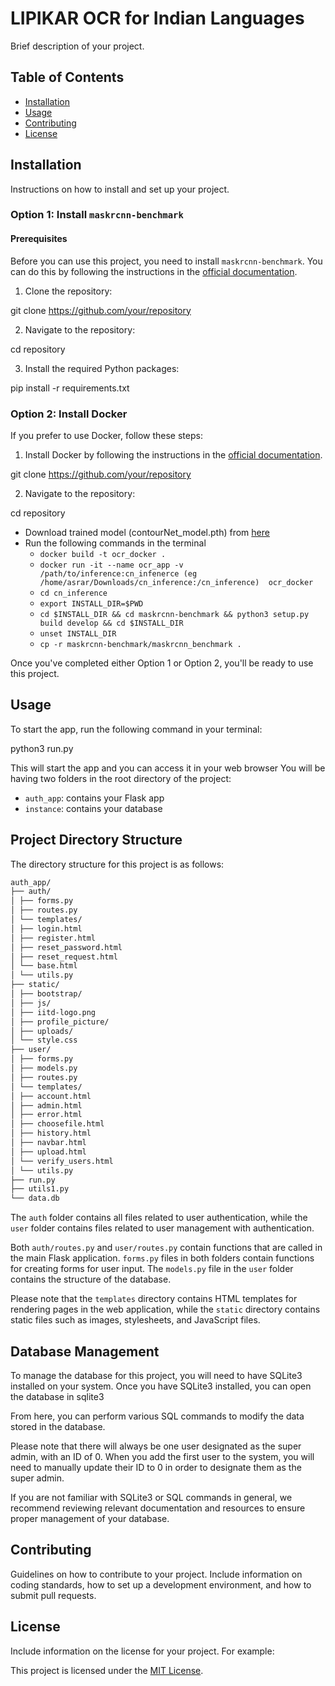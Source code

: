 # LIPIKAR OCR for Indian Languages

Brief description of your project.

## Table of Contents

- [Installation](#installation)
- [Usage](#usage)
- [Contributing](#contributing)
- [License](#license)

## Installation

Instructions on how to install and set up your project.

### Option 1: Install `maskrcnn-benchmark`

#### Prerequisites

Before you can use this project, you need to install `maskrcnn-benchmark`. You can do this by following the instructions in the [official documentation](https://github.com/facebookresearch/maskrcnn-benchmark/blob/main/INSTALL.md). 

1. Clone the repository:

git clone https://github.com/your/repository

2. Navigate to the repository:

cd repository

3. Install the required Python packages:

pip install -r requirements.txt


### Option 2: Install Docker

If you prefer to use Docker, follow these steps:

1. Install Docker by following the instructions in the [official documentation](https://docs.docker.com/get-docker/).

git clone https://github.com/your/repository

2. Navigate to the repository:

cd repository

* Download trained model (contourNet_model.pth) from [here](https://csciitd-my.sharepoint.com/:f:/g/personal/ch7190150_iitd_ac_in/EvLT451TYFpAmJglzzsISJYBzvlnbMeVn4lhnJg07xM4Qw?e=PbYDTJ)
* Run the following commands in the terminal
    * ```docker build -t ocr_docker .```
    * ```docker run -it --name ocr_app -v /path/to/inference:cn_infenerce (eg /home/asrar/Downloads/cn_inference:/cn_inference)  ocr_docker```
    * ```cd cn_inference```
    * ```export INSTALL_DIR=$PWD```
    * ```cd $INSTALL_DIR && cd maskrcnn-benchmark && python3 setup.py build develop && cd $INSTALL_DIR```
    * ```unset INSTALL_DIR```
    * ```cp -r maskrcnn-benchmark/maskrcnn_benchmark .```


Once you've completed either Option 1 or Option 2, you'll be ready to use this project.

## Usage

To start the app, run the following command in your terminal:

python3 run.py

This will start the app and you can access it in your web browser
You will be having two folders in the root directory of the project:
- `auth_app`: contains your Flask app
- `instance`: contains your database
## Project Directory Structure
The directory structure for this project is as follows:
```bash 
auth_app/
├── auth/
│ ├── forms.py
│ ├── routes.py
│ └── templates/
│ ├── login.html
│ ├── register.html
│ ├── reset_password.html
│ ├── reset_request.html
│ └── base.html
│ └── utils.py
├── static/
│ ├── bootstrap/
│ ├── js/
│ ├── iitd-logo.png
│ ├── profile_picture/
│ ├── uploads/
│ └── style.css
├── user/
│ ├── forms.py
│ ├── models.py
│ ├── routes.py
│ └── templates/
│ ├── account.html
│ ├── admin.html
│ ├── error.html
│ ├── choosefile.html
│ ├── history.html
│ ├── navbar.html
│ ├── upload.html
│ └── verify_users.html
│ └── utils.py
├── run.py
├── utils1.py
└── data.db
```

The `auth` folder contains all files related to user authentication, while the `user` folder contains files related to user management with authentication. 

Both `auth/routes.py` and `user/routes.py` contain functions that are called in the main Flask application. `forms.py` files in both folders contain functions for creating forms for user input. The `models.py` file in the `user` folder contains the structure of the database.

Please note that the `templates` directory contains HTML templates for rendering pages in the web application, while the `static` directory contains static files such as images, stylesheets, and JavaScript files.

## Database Management

To manage the database for this project, you will need to have SQLite3 installed on your system. Once you have SQLite3 installed, you can open the database in sqlite3

From here, you can perform various SQL commands to modify the data stored in the database.

Please note that there will always be one user designated as the super admin, with an ID of 0. When you add the first user to the system, you will need to manually update their ID to 0 in order to designate them as the super admin.

If you are not familiar with SQLite3 or SQL commands in general, we recommend reviewing relevant documentation and resources to ensure proper management of your database.

## Contributing

Guidelines on how to contribute to your project. Include information on coding standards, how to set up a development environment, and how to submit pull requests.

## License

Include information on the license for your project. For example:

This project is licensed under the [MIT License](https://opensource.org/licenses/MIT).

